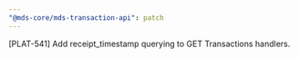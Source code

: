 ```yaml
---
"@mds-core/mds-transaction-api": patch
---
```


[PLAT-541] Add receipt_timestamp querying to GET Transactions handlers.
